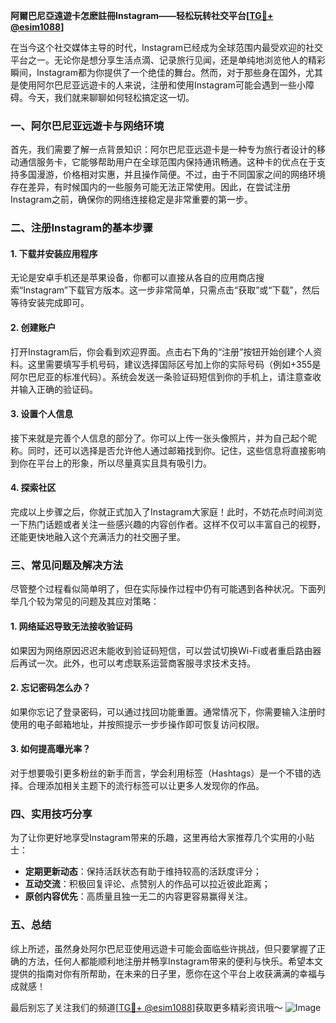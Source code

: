 **阿爾巴尼亞遠遊卡怎麽註冊Instagram——轻松玩转社交平台[[TG💪+ @esim1088](https://t.me/s/esim1088)]**

在当今这个社交媒体主导的时代，Instagram已经成为全球范围内最受欢迎的社交平台之一。无论你是想分享生活点滴、记录旅行见闻，还是单纯地浏览他人的精彩瞬间，Instagram都为你提供了一个绝佳的舞台。然而，对于那些身在国外，尤其是使用阿尔巴尼亚远遊卡的人来说，注册和使用Instagram可能会遇到一些小障碍。今天，我们就来聊聊如何轻松搞定这一切。

### 一、阿尔巴尼亚远遊卡与网络环境

首先，我们需要了解一点背景知识：阿尔巴尼亚远遊卡是一种专为旅行者设计的移动通信服务卡，它能够帮助用户在全球范围内保持通讯畅通。这种卡的优点在于支持多国漫游，价格相对实惠，并且操作简便。不过，由于不同国家之间的网络环境存在差异，有时候国内的一些服务可能无法正常使用。因此，在尝试注册Instagram之前，确保你的网络连接稳定是非常重要的第一步。

### 二、注册Instagram的基本步骤

#### 1. 下载并安装应用程序
无论是安卓手机还是苹果设备，你都可以直接从各自的应用商店搜索“Instagram”下载官方版本。这一步非常简单，只需点击“获取”或“下载”，然后等待安装完成即可。

#### 2. 创建账户
打开Instagram后，你会看到欢迎界面。点击右下角的“注册”按钮开始创建个人资料。这里需要填写手机号码，建议选择国际区号加上你的实际号码（例如+355是阿尔巴尼亚的标准代码）。系统会发送一条验证码短信到你的手机上，请注意查收并输入正确的验证码。

#### 3. 设置个人信息
接下来就是完善个人信息的部分了。你可以上传一张头像照片，并为自己起个昵称。同时，还可以选择是否允许他人通过邮箱找到你。记住，这些信息将直接影响到你在平台上的形象，所以尽量真实且具有吸引力。

#### 4. 探索社区
完成以上步骤之后，你就正式加入了Instagram大家庭！此时，不妨花点时间浏览一下热门话题或者关注一些感兴趣的内容创作者。这样不仅可以丰富自己的视野，还能更快地融入这个充满活力的社交圈子里。

### 三、常见问题及解决方法

尽管整个过程看似简单明了，但在实际操作过程中仍有可能遇到各种状况。下面列举几个较为常见的问题及其应对策略：

#### 1. 网络延迟导致无法接收验证码
如果因为网络原因迟迟未能收到验证码短信，可以尝试切换Wi-Fi或者重启路由器后再试一次。此外，也可以考虑联系运营商客服寻求技术支持。

#### 2. 忘记密码怎么办？
如果你忘记了登录密码，可以通过找回功能重置。通常情况下，你需要输入注册时使用的电子邮箱地址，并按照提示一步步操作即可恢复访问权限。

#### 3. 如何提高曝光率？
对于想要吸引更多粉丝的新手而言，学会利用标签（Hashtags）是一个不错的选择。合理添加相关主题下的流行标签可以让更多人发现你的作品。

### 四、实用技巧分享

为了让你更好地享受Instagram带来的乐趣，这里再给大家推荐几个实用的小贴士：

- **定期更新动态**：保持活跃状态有助于维持较高的活跃度评分；
- **互动交流**：积极回复评论、点赞别人的作品可以拉近彼此距离；
- **原创内容优先**：高质量且独一无二的内容更容易赢得关注。

### 五、总结

综上所述，虽然身处阿尔巴尼亚使用远遊卡可能会面临些许挑战，但只要掌握了正确的方法，任何人都能顺利地注册并畅享Instagram带来的便利与快乐。希望本文提供的指南对你有所帮助，在未来的日子里，愿你在这个平台上收获满满的幸福与成就感！

最后别忘了关注我们的频道[[TG💪+ @esim1088](https://t.me/s/esim1088)]获取更多精彩资讯哦～
![Image](https://i.postimg.cc/4NQfJmqS/Snipaste-2025-05-13-00-14-12.png)